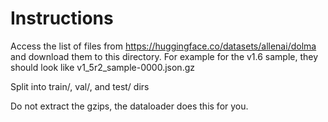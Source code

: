 # Instructions
Access the list of files from https://huggingface.co/datasets/allenai/dolma and download them to this directory.
For example for the v1.6 sample, they should look like v1_5r2_sample-0000.json.gz

Split into train/, val/, and test/ dirs

Do not extract the gzips, the dataloader does this for you.
